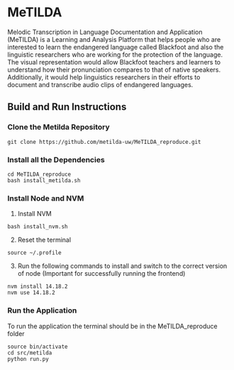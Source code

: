 # MeTILDA

Melodic Transcription in Language Documentation and Application (MeTILDA) is a Learning and Analysis Platform that helps people who are interested to learn the endangered language called Blackfoot and also the linguistic researchers who are working for the protection of the language. The visual representation would allow Blackfoot teachers and learners to understand how their pronunciation compares to that of native speakers. Additionally, it would help linguistics researchers in their efforts to document and transcribe audio clips of endangered languages.


## Build and Run Instructions

### Clone the Metilda Repository

```
git clone https://github.com/metilda-uw/MeTILDA_reproduce.git
```

### Install all the Dependencies
```
cd MeTILDA_reproduce
bash install_metilda.sh
```

### Install Node and NVM
1. Install NVM

```
bash install_nvm.sh
```

2. Reset the terminal
```
source ~/.profile
```

3. Run the following commands to install and switch to the correct version of node (Important for successfully running the frontend)

```
nvm install 14.18.2
nvm use 14.18.2
```


### Run the Application
To run the application the terminal should be in the MeTILDA_reproduce folder
```
source bin/activate
cd src/metilda
python run.py
```
